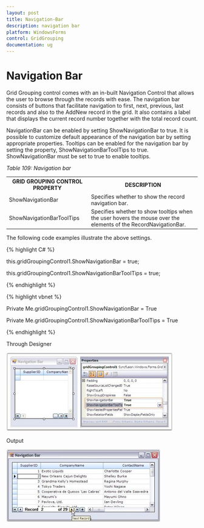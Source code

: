 ```yaml
---
layout: post
title: Navigation-Bar
description: navigation bar
platform: WindowsForms
control: GridGrouping
documentation: ug
---
```


# Navigation Bar

Grid Grouping control comes with an in-built Navigation Control that allows the user to browse through the records with ease. The navigation bar consists of buttons that facilitate navigation to first, next, previous, last records and also to the AddNew record in the grid. It also contains a label that displays the current record number together with the total record count.

NavigationBar can be enabled by setting ShowNavigationBar to true. It is possible to customize default appearance of the navigation bar by setting appropriate properties. Tooltips can be enabled for the navigation bar by setting the property, ShowNavigationBarToolTips to true. ShowNavigationBar must be set to true to enable tooltips.

  _Table 109: Navigation bar_

<table>
<tr>
<th>
GRID GROUPING CONTROL PROPERTY</th><th>
DESCRIPTION</th></tr>
<tr>
<td>
ShowNavigationBar</td><td>
Specifies whether to show the record navigation bar.</td></tr>
<tr>
<td>
ShowNavigationBarToolTips</td><td>
Specifies whether to show tooltips when the user hovers the mouse over the elements of the RecordNavigationBar.</td></tr>
</table>


The following code examples illustrate the above settings.



{% highlight C# %}  



this.gridGroupingControl1.ShowNavigationBar = true;

this.gridGroupingControl1.ShowNavigationBarToolTips = true;

{% endhighlight %}

{% highlight vbnet %} 



Private Me.gridGroupingControl1.ShowNavigationBar = True

Private Me.gridGroupingControl1.ShowNavigationBarToolTips = True


{% endhighlight %}

Through Designer

 ![](Navigation-Bar_images/Navigation-Bar_img1.jpeg) 





Output

 ![](Navigation-Bar_images/Navigation-Bar_img2.jpeg) 





